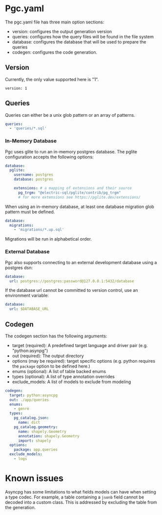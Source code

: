 # Pgc.yaml
The pgc.yaml file has three main option sections:
* version: configures the output generation version
* queries: configures how the query files will be found in the file system
* database: configures the database that will be used to prepare the queries
* codegen: configures the code generation.

## Version
Currently, the only value supported here is "1".
```
version: 1
```

## Queries
Queries can either be a unix glob pattern or an array of patterns.
```yaml
queries:
  - 'queries/*.sql'
```

### In-Memory Database
Pgc uses glite to run an in-memory postgres database. The pglite configuration accepts the following options:
```yaml
database:
  pglite:
    username: postgres
    database: postgres

    extensions: # a mapping of extensions and their source
      pg_trgm: "@electric-sql/pglite/contrib/pg_trgm"
      # for more extensions see https://pglite.dev/extensions/
```

When using an in-memory database, at least one database migration glob pattern must be defined.
```yaml
database:
  migrations:
    - 'migrations/*.up.sql'
```
Migrations will be run in alphabetical order.

### External Database
Pgc also supports connecting to an external development database using a postgres dsn:
```yaml
database:
  url: postgres://postgres:password@127.0.0.1:5432/database
```
If the database url cannot be committed to version control, use an environment variable:
```yaml
database:
  url: $DATABASE_URL
```

## Codegen
The codegen section has the following arguments:
* target (required): A predefined target language and driver pair (e.g. "python:asynpg")
* out (required): The output directory
* options (may be required): target specific options (e.g. python requires the `package` option to be defined here.)
* enums (optional): A list of table backed enums
* types (optional): A list of type annotation overrides
* exclude_models: A list of models to exclude from modeling

```yaml
codegen:
  target: python:asyncpg
  out: ./app/queries
  enums:
    - genre
  types:
    pg_catalog.json:
      name: dict
    pg_catalog.geometry:
      name: shapely.Geometry
      annotation: shapely.Geometry
      import: shapely
  options:
    package: app.queries
  exclude_models:
    - logs
```


# Known issues
Asyncpg has some limitations to what fields models can have when setting a type codec. For example, a table containing a `jsonb` field cannot be decoded into a custom class.
This is addressed by excluding the table from the generation.
